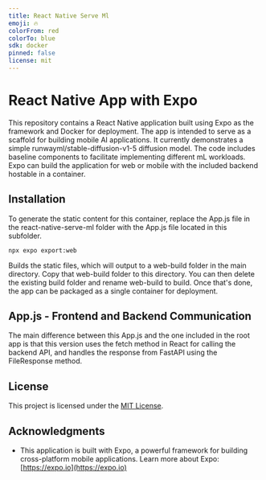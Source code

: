 ```yaml
---
title: React Native Serve Ml
emoji: 🔥
colorFrom: red
colorTo: blue
sdk: docker
pinned: false
license: mit
---
```



# React Native App with Expo

This repository contains a React Native application built using Expo as the framework and Docker for deployment. The app is intended to serve as a scaffold for building mobile AI applications. It currently demonstrates a simple runwayml/stable-diffusion-v1-5 diffusion model. The code includes baseline components to facilitate implementing different mL workloads. Expo can build the application for web or mobile with the included backend hostable in a container.

## Installation

To generate the static content for this container, replace the App.js file in the react-native-serve-ml folder with the App.js file located in this subfolder. 

```shell
npx expo export:web
```

Builds the static files, which will output to a web-build folder in the main directory. Copy that web-build folder to this directory. You can then delete the existing build folder and rename web-build to build. Once that's done, the app can be packaged as a single container for deployment.

## App.js - Frontend and Backend Communication

The main difference between this App.js and the one included in the root app is that this version uses the fetch method in React for calling the backend API, and handles the response from FastAPI using the FileResponse method.

## License

This project is licensed under the [MIT License](LICENSE).

## Acknowledgments

- This application is built with Expo, a powerful framework for building cross-platform mobile applications. Learn more about Expo: [https://expo.io](https://expo.io)

